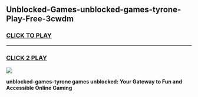 
## Unblocked-Games-unblocked-games-tyrone-Play-Free-3cwdm
<h3>
<a href="https://premium76.site?title=unblocked-games-tyrone&ref=20A">CLICK TO PLAY</a></h3>
<hr>

<h3>
<a href="https://premium76.site?title=unblocked-games-tyrone&ref=20A">CLICK 2 PLAY</a>
  
</h3>

<a href="https://premium76.site?title=unblocked-games-tyrone&ref=20A"><img src="https://clearcache.store/games.png"></a>


**unblocked-games-tyrone games unblocked: Your Gateway to Fun and Accessible Online Gaming**
